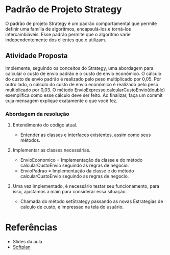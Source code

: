 # Padrão de Projeto Strategy

O padrão de projeto Strategy é um padrão comportamental que permite definir uma família de algoritmos, encapsulá-los e torná-los intercambiáveis. Esse padrão permite que o algoritmo varie independentemente dos clientes que o utilizam.

## Atividade Proposta

Implemente,
seguindo os conceitos do Strategy, uma abordagem para calcular o custo de envio padrão e o custo de envio econômico.
O cálculo do custo de envio padrão é realizado pelo peso multiplicado por 0,05.
Por outro lado, o cálculo do custo de envio econômico é realizado pelo peso multiplicado por 0,03.
O método EnvioExpresso.calcularCustoEnvio(double) exemplifica como esse cálculo deve ser feito.
Ao finalizar, faça um commit cuja mensagem explique exatamente o que você fez.

### Abordagem da resolução

1. Entendimento do código atual.
    - Entender as classes e interfaces existentes, assim como seus métodos.

2. Implementar as classes necessárias.
    - EnvioEconomico = Implementação da classe e do método calcularCustoEnvio seguindo as regras de negocio.
    - EnvioPadrao = Implementação da classe e do método calcularCustoEnvio seguindo as regras de negocio.

3. Uma vez implementado, é necessário testar seu funcionamento, para isso, ajustamos a main para considerar essa situação.
    - Chamada do método setStrategy passando as novas Estrategias de calculo de custo, e impressao na tela do usuário.

# Referências

- Slides da aula
- [Softplan](https://www.softplan.com.br/tech-writers/descomplicando-o-strategy/#:~:text=O%20que%20é%20o%20Padrão,e%20então%20torná-los%20intercambiáveis.)
